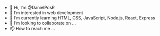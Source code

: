 - 👋 Hi, I’m @DanielPosR
- 👀 I’m interested in web development
- 🌱 I’m currently learning HTML, CSS, JavaScript, Node.js, React, Express
- 💞️ I’m looking to collaborate on ...
- 📫 How to reach me ...

<!---
DanielPosR/DanielPosR is a ✨ special ✨ repository because its `README.md` (this file) appears on your GitHub profile.
You can click the Preview link to take a look at your changes.
--->
